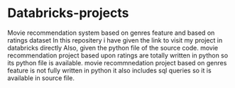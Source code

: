 # Databricks-projects
Movie recommendation system based on genres feature and based on ratings dataset 
In this repositery i have given the link to visit my project in databricks directly
Also, given the python file of the source code.
movie recommendation project based upon ratings are totally written in python so its python file is available.
movie recommnedation project based on genres feature is not fully written in python it also includes sql queries so it is available in source file. 
